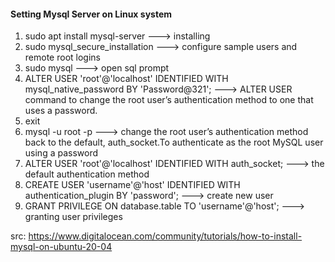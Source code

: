 #### Setting Mysql Server on Linux system
1. sudo apt install mysql-server  ---> installing
2. sudo mysql_secure_installation    ---> configure sample users and remote root logins
3. sudo mysql   ---> open sql prompt
4. ALTER USER 'root'@'localhost' IDENTIFIED WITH mysql_native_password BY 'Password@321'; ---> ALTER USER command to change the root user’s authentication method to one that uses a password.
5. exit
6. mysql -u root -p   ---> change the root user’s authentication method back to the default, auth_socket.To authenticate as the root MySQL user using a password
7. ALTER USER 'root'@'localhost' IDENTIFIED WITH auth_socket;     --->  the default authentication method
8. CREATE USER 'username'@'host' IDENTIFIED WITH authentication_plugin BY 'password'; ---> create new user
9. GRANT PRIVILEGE ON database.table TO 'username'@'host';  ---> granting user privileges 

src: https://www.digitalocean.com/community/tutorials/how-to-install-mysql-on-ubuntu-20-04
